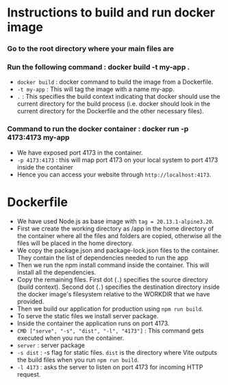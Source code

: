# Instructions to build and run docker image

### Go to the root directory where your main files are

### Run the following command : docker build -t my-app .
- `docker build` : docker command to build the image from a Dockerfile.
- `-t my-app` : This will tag the image with a name my-app.
- `.` : This specifies the build context indicating that docker should use the current directory for the build process (i.e. docker should look in the current directory for the Dockerfile and the other necessary files).

### Command to run the docker container : docker run -p 4173:4173 my-app
- We have exposed port 4173 in the container.
- `-p 4173:4173` : this will map port 4173 on your local system to port 4173 inside the container
- Hence you can access your website through `http://localhost:4173`.

# Dockerfile

- We have used Node.js as base image with `tag = 20.13.1-alpine3.20`.
- First we create the working directory as /app in the home directory of the container where all the files and folders are copied, otherwise all the files will be placed in the home directory.
- We copy the package.json and package-lock.json files to the container. They contain the list of dependencies needed to run the app
- Then we run the npm install command inside the container. This will install all the dependencies.
- Copy the remaining files. First dot (`.`) specifies the source directory (build context). Second dot (`.`) specifies the destination directory inside the docker image's filesystem relative to the WORKDIR that we have provided.
- Then we build our application for production using `npm run build`.
- To serve the static files we install server package.
- Inside the container the application runs on port 4173.
- `CMD ["serve", "-s", "dist", "-l", "4173"]` : This command gets executed when you run the container.
- `server` : server package
- `-s dist` : -s flag for static files. `dist` is the directory where Vite outputs the build files when you run `npm run build`.
- `-l 4173` : asks the server to listen on port 4173 for incoming HTTP request.
